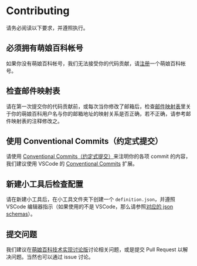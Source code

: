 # Contributing

请务必阅读以下要求，并遵照执行。

## 必须拥有萌娘百科帐号

如果你没有萌娘百科帐号，我们无法接受你的代码贡献，请[注册](https://zh.moegirl.org.cn/Special:MoeAuth)一个萌娘百科帐号。

## 检查邮件映射表

请在第一次提交你的代码贡献前，或每次当你修改了邮箱后，检查[邮件映射表](https://github.com/MoegirlPediaInterfaceAdmins/MoegirlPediaInterfaceCodes/blob/master/.mailmap)里关于你的萌娘百科用户名与你的邮箱地址的映射关系是否正确，若不正确，请参考邮件映射表的注释修改之。

## 使用 Conventional Commits（约定式提交）

请使用 [Conventional Commits（约定式提交）](https://www.conventionalcommits.org/)来注明你的各项 commit 的内容，我们建议使用 VSCode 的 [Conventional Commits](https://marketplace.visualstudio.com/items?itemName=vivaxy.vscode-conventional-commits) 扩展。

## 新建小工具后检查配置

请在新建小工具后，在小工具文件夹下创建一个 `definition.json`，并遵照 VSCode 编辑器指示（如果使用的不是 VSCode，那么请参照[对应的 json schemas](https://github.com/MoegirlPediaInterfaceAdmins/MoegirlPediaInterfaceCodes/blob/master/.vscode/json-schemas/gadget-definition.json)）。

## 提交问题

我们建议在[萌娘百科技术实现讨论版](https://zh.moegirl.org.cn/%E8%90%8C%E5%A8%98%E7%99%BE%E7%A7%91_talk:%E8%AE%A8%E8%AE%BA%E7%89%88/%E6%8A%80%E6%9C%AF%E5%AE%9E%E7%8E%B0)讨论相关问题，或是提交 Pull Request 以解决问题。当然也可以通过 issue 讨论。